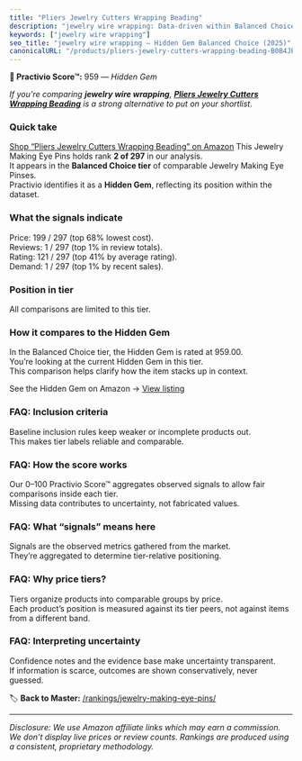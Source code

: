 ```yaml
---
title: "Pliers Jewelry Cutters Wrapping Beading"
description: "jewelry wire wrapping: Data-driven within Balanced Choice ranking using the Practivio Score™. Positioned by quality, value, demand, findability, momentum."
keywords: ["jewelry wire wrapping"]
seo_title: "jewelry wire wrapping — Hidden Gem Balanced Choice (2025)"
canonicalURL: "/products/pliers-jewelry-cutters-wrapping-beading-B0B4JPSQLG/"
---
```


**💎 Practivio Score™:** 959 — _Hidden Gem_


*If you're comparing **jewelry wire wrapping**, **[Pliers Jewelry Cutters Wrapping Beading](https://www.amazon.com/dp/B0B4JPSQLG?tag=practivio-20)** is a strong alternative to put on your shortlist.*
### Quick take
[Shop “Pliers Jewelry Cutters Wrapping Beading” on Amazon](https://www.amazon.com/dp/B0B4JPSQLG?tag=practivio-20)
This Jewelry Making Eye Pins holds rank **2 of 297** in our analysis.  
It appears in the **Balanced Choice tier** of comparable Jewelry Making Eye Pinses.  
Practivio identifies it as a **Hidden Gem**, reflecting its position within the dataset.

### What the signals indicate
Price: 199 / 297 (top 68% lowest cost).  
Reviews: 1 / 297 (top 1% in review totals).  
Rating: 121 / 297 (top 41% by average rating).  
Demand: 1 / 297 (top 1% by recent sales).

### Position in tier
All comparisons are limited to this tier.

### How it compares to the Hidden Gem
In the Balanced Choice tier, the Hidden Gem is rated at 959.00.  
You’re looking at the current Hidden Gem in this tier.  
This comparison helps clarify how the item stacks up in context.  

See the Hidden Gem on Amazon → [View listing](https://www.amazon.com/dp/B0B4JPSQLG?tag=practivio-20)

### FAQ: Inclusion criteria
Baseline inclusion rules keep weaker or incomplete products out.  
This makes tier labels reliable and comparable.

### FAQ: How the score works
Our 0–100 Practivio Score™ aggregates observed signals to allow fair comparisons inside each tier.  
Missing data contributes to uncertainty, not fabricated values.

### FAQ: What “signals” means here
Signals are the observed metrics gathered from the market.  
They’re aggregated to determine tier-relative positioning.

### FAQ: Why price tiers?
Tiers organize products into comparable groups by price.  
Each product’s position is measured against its tier peers, not against items from a different band.

### FAQ: Interpreting uncertainty
Confidence notes and the evidence base make uncertainty transparent.  
If information is scarce, outcomes are shown conservatively, never guessed.


🏷️ **Back to Master:** [/rankings/jewelry-making-eye-pins/](/rankings/jewelry-making-eye-pins/)

---
_Disclosure: We use Amazon affiliate links which may earn a commission. We don’t display live prices or review counts. Rankings are produced using a consistent, proprietary methodology._

